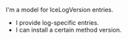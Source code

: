 I'm a model for IceLogVersion entries. 

- I provide log-specific entries.
- I can install a certain method version.